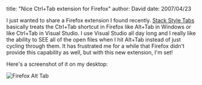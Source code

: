 
title: "Nice Ctrl+Tab extension for Firefox"
author: David
date: 2007/04/23

I just wanted to share a Firefox extension I found recently. [Stack Style Tabs](https://addons.mozilla.org/en-US/firefox/addon/1936) basically treats the Ctrl+Tab shortcut in Firefox like Alt+Tab in Windows or like Ctrl+Tab in Visual Studio. I use Visual Studio all day long and I really like the ability to SEE all of the open files when I hit Alt+Tab instead of just cycling through them. It has frustrated me for a while that Firefox didn't provide this capability as well, but with this new extension, I'm set! 

Here's a screenshot of it on my desktop: 

![Firefox Alt Tab](http://www.mohundro.com/blog/content/binary/WindowsLiveWriter/NiceCtrlTabextensionforFirefox_B752/firefox-alt-tab%5B2%5D.png)

